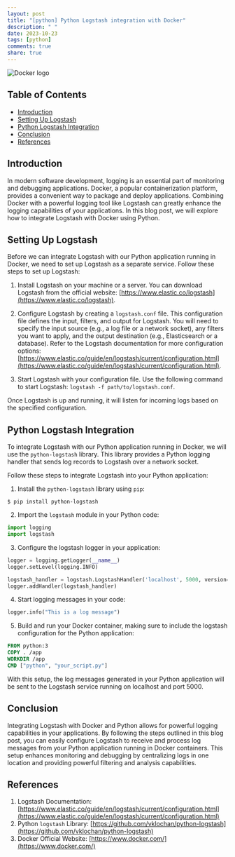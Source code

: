 ```yaml
---
layout: post
title: "[python] Python Logstash integration with Docker"
description: " "
date: 2023-10-23
tags: [python]
comments: true
share: true
---
```


![Docker logo](https://www.docker.com/sites/default/files/d8/styles/role_icon/public/2019-07/horizontal-logo-monochromatic-white.png)

## Table of Contents

- [Introduction](#introduction)
- [Setting Up Logstash](#setting-up-logstash)
- [Python Logstash Integration](#python-logstash-integration)
- [Conclusion](#conclusion)
- [References](#references)

## Introduction

In modern software development, logging is an essential part of monitoring and debugging applications. Docker, a popular containerization platform, provides a convenient way to package and deploy applications. Combining Docker with a powerful logging tool like Logstash can greatly enhance the logging capabilities of your applications. In this blog post, we will explore how to integrate Logstash with Docker using Python.

## Setting Up Logstash

Before we can integrate Logstash with our Python application running in Docker, we need to set up Logstash as a separate service. Follow these steps to set up Logstash:

1. Install Logstash on your machine or a server. You can download Logstash from the official website: [https://www.elastic.co/logstash](https://www.elastic.co/logstash).

2. Configure Logstash by creating a `logstash.conf` file. This configuration file defines the input, filters, and output for Logstash. You will need to specify the input source (e.g., a log file or a network socket), any filters you want to apply, and the output destination (e.g., Elasticsearch or a database). Refer to the Logstash documentation for more configuration options: [https://www.elastic.co/guide/en/logstash/current/configuration.html](https://www.elastic.co/guide/en/logstash/current/configuration.html).

3. Start Logstash with your configuration file. Use the following command to start Logstash: `logstash -f path/to/logstash.conf`.

Once Logstash is up and running, it will listen for incoming logs based on the specified configuration.

## Python Logstash Integration

To integrate Logstash with our Python application running in Docker, we will use the `python-logstash` library. This library provides a Python logging handler that sends log records to Logstash over a network socket.

Follow these steps to integrate Logstash into your Python application:

1. Install the `python-logstash` library using `pip`:

```shell
$ pip install python-logstash
```

2. Import the `logstash` module in your Python code:

```python
import logging
import logstash
```

3. Configure the logstash logger in your application:

```python
logger = logging.getLogger(__name__)
logger.setLevel(logging.INFO)

logstash_handler = logstash.LogstashHandler('localhost', 5000, version=1)
logger.addHandler(logstash_handler)
```

4. Start logging messages in your code:

```python
logger.info("This is a log message")
```

5. Build and run your Docker container, making sure to include the logstash configuration for the Python application:

```Dockerfile
FROM python:3
COPY . /app
WORKDIR /app
CMD ["python", "your_script.py"]
```

With this setup, the log messages generated in your Python application will be sent to the Logstash service running on localhost and port 5000.

## Conclusion

Integrating Logstash with Docker and Python allows for powerful logging capabilities in your applications. By following the steps outlined in this blog post, you can easily configure Logstash to receive and process log messages from your Python application running in Docker containers. This setup enhances monitoring and debugging by centralizing logs in one location and providing powerful filtering and analysis capabilities.

## References

1. Logstash Documentation: [https://www.elastic.co/guide/en/logstash/current/configuration.html](https://www.elastic.co/guide/en/logstash/current/configuration.html)
2. Python `logstash` Library: [https://github.com/vklochan/python-logstash](https://github.com/vklochan/python-logstash)
3. Docker Official Website: [https://www.docker.com/](https://www.docker.com/)